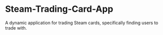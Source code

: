 # Steam-Trading-Card-App
A dynamic application for trading Steam cards, specifically finding users to trade with.
